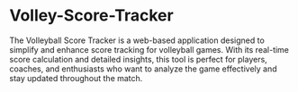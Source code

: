 # Volley-Score-Tracker

The Volleyball Score Tracker is a web-based application designed to simplify and enhance score tracking for volleyball games. With its real-time score calculation and detailed insights, this tool is perfect for players, coaches, and enthusiasts who want to analyze the game effectively and stay updated throughout the match.
